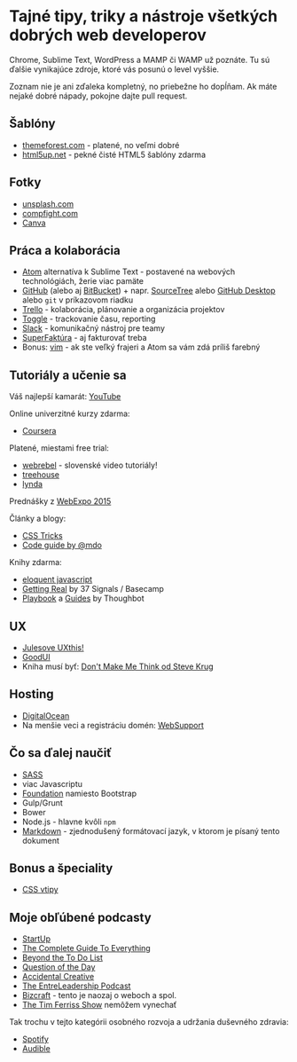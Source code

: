 # Tajné tipy, triky a nástroje všetkých dobrých web developerov

Chrome, Sublime Text, WordPress a MAMP či WAMP už poznáte. Tu sú ďalšie vynikajúce zdroje, ktoré vás posunú o level vyššie.

Zoznam nie je ani zďaleka kompletný, no priebežne ho dopĺňam. Ak máte nejaké dobré nápady, pokojne dajte pull request.

## Šablóny

* [themeforest.com](http://themeforest.com) - platené, no veľmi dobré
* [html5up.net](http://html5up.net) - pekné čisté HTML5 šablóny zdarma

## Fotky

* [unsplash.com](http://unsplash.com)
* [compfight.com](http://compfight.com)
* [Canva](http://canva.com/)

## Práca a kolaborácia

* [Atom]() alternatíva k Sublime Text - postavené na webových technológiách, žerie viac pamäte
* [GitHub](http://github.com) (alebo aj [BitBucket](http://bitbucket.com)) + napr. [SourceTree](https://www.sourcetreeapp.com/) alebo [GitHub Desktop](https://desktop.github.com/) alebo `git` v príkazovom riadku
* [Trello](http://trello.com) - kolaborácia, plánovanie a organizácia projektov
* [Toggle](http://toggle.com) - trackovanie času, reporting
* [Slack](http://slack.com) - komunikačný nástroj pre teamy
* [SuperFaktúra](http://www.superfaktura.sk/#1q0txdb8dsiuvm3o) - aj fakturovať treba
* Bonus: [vim](http://www.vim.org/download.php) - ak ste veľký frajeri a Atom sa vám zdá príliš farebný

## Tutoriály a učenie sa

Váš najlepší kamarát: [YouTube](http://www.youtube.com)

Online univerzitné kurzy zdarma:

* [Coursera](https://www.coursera.org/)

Platené, miestami free trial:

* [webrebel](http://webrebel.sk/) - slovenské video tutoriály!
* [treehouse](https://teamtreehouse.com/)
* [lynda](http://www.lynda.com/)

Prednášky z [WebExpo 2015](http://slideslive.com/webexpo/webexpo-2015)

Články a blogy:

* [CSS Tricks](https://css-tricks.com/)
* [Code guide by @mdo](http://mdo.github.io/code-guide/)

Knihy zdarma:

* [eloquent javascript](http://eloquentjavascript.net/)
* [Getting Real](https://gettingreal.37signals.com/) by 37 Signals / Basecamp
* [Playbook](http://playbook.thoughtbot.com/) a [Guides](https://github.com/thoughtbot/guides) by Thoughbot

## UX

* [Julesove UXthis!](http://www.uxthis.sk/)
* [GoodUI](http://goodui.org/)
* Kniha musí byť: [Don't Make Me Think od Steve Krug](http://www.martinus.sk/?uItem=189253&z=9ATY82&utm_source=z%3D9ATY82&utm_medium=url&utm_campaign=partner)


## Hosting

* [DigitalOcean](https://www.digitalocean.com/?refcode=cb8d36856617)
* Na menšie veci a registráciu domén: [WebSupport](http://www.websupport.sk)

## Čo sa ďalej naučiť

* [SASS](http://sass-lang.com/)
* viac Javascriptu
* [Foundation](http://foundation.zurb.com/) namiesto Bootstrap
* Gulp/Grunt
* Bower
* Node.js - hlavne kvôli `npm`
* [Markdown](http://daringfireball.net/projects/markdown/syntax) - zjednodušený formátovací jazyk, v ktorom je písaný tento dokument

## Bonus a špeciality

* [CSS vtipy](http://saijogeorge.com/css-puns/)

## Moje obľúbené podcasty

* [StartUp](https://gimletmedia.com/show/startup/)
* [The Complete Guide To Everything](http://tcgte.com/)
* [Beyond the To Do List](http://beyondthetodolist.com/)
* [Question of the Day](http://www.earwolf.com/show/question-of-the-day/)
* [Accidental Creative](https://www.accidentalcreative.com/)
* [The EntreLeadership Podcast](https://www.entreleadership.com/posts.podcast)
* [Bizcraft](http://unmatchedstyle.com/bizcraft) - tento je naozaj o weboch a spol.
* [The Tim Ferriss Show](http://fourhourworkweek.com/podcast/) nemôžem vynechať

Tak trochu v tejto kategórii osobného rozvoja a udržania duševného zdravia:

* [Spotify](https://www.spotify.com/sk/)
* [Audible](http://audible.com)
